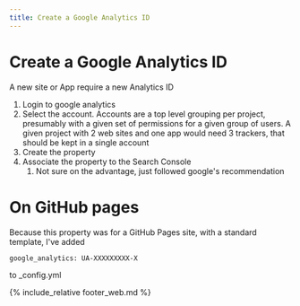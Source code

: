 ```yaml
---
title: Create a Google Analytics ID
---
```

# Create a Google Analytics ID

A new site or App require a new Analytics ID

1. Login to google analytics
1. Select the account. Accounts are a top level grouping per project, presumably with a given set of permissions for a
given group of users. A given project with 2 web sites and one app would need 3 trackers, that should be kept in a single account
1. Create the property
1. Associate the property to the Search Console
   1. Not sure on the advantage, just followed google's recommendation
   
# On GitHub pages

Because this property was for a GitHub Pages site, with a standard template, I've added
```
google_analytics: UA-XXXXXXXXX-X
```
to _config.yml

{% include_relative footer_web.md %}

